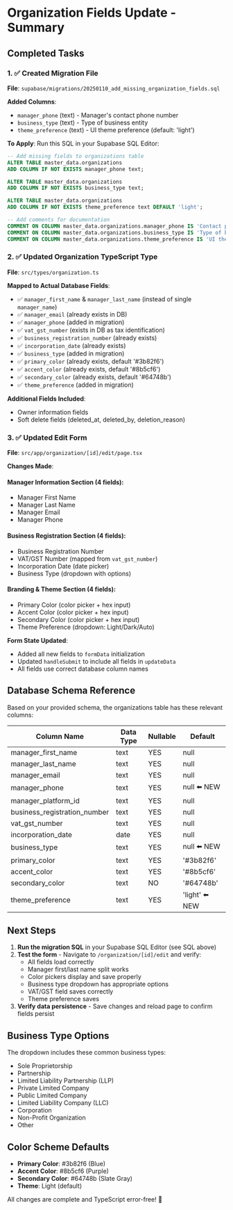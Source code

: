 # Organization Fields Update - Summary

## Completed Tasks

### 1. ✅ Created Migration File

**File**: `supabase/migrations/20250110_add_missing_organization_fields.sql`

**Added Columns**:

- `manager_phone` (text) - Manager's contact phone number
- `business_type` (text) - Type of business entity
- `theme_preference` (text) - UI theme preference (default: 'light')

**To Apply**: Run this SQL in your Supabase SQL Editor:

```sql
-- Add missing fields to organizations table
ALTER TABLE master_data.organizations
ADD COLUMN IF NOT EXISTS manager_phone text;

ALTER TABLE master_data.organizations
ADD COLUMN IF NOT EXISTS business_type text;

ALTER TABLE master_data.organizations
ADD COLUMN IF NOT EXISTS theme_preference text DEFAULT 'light';

-- Add comments for documentation
COMMENT ON COLUMN master_data.organizations.manager_phone IS 'Contact phone number for the organization manager';
COMMENT ON COLUMN master_data.organizations.business_type IS 'Type of business entity (e.g., LLC, Corporation, Partnership, LLP, etc.)';
COMMENT ON COLUMN master_data.organizations.theme_preference IS 'UI theme preference: light, dark, or auto';
```

### 2. ✅ Updated Organization TypeScript Type

**File**: `src/types/organization.ts`

**Mapped to Actual Database Fields**:

- ✅ `manager_first_name` & `manager_last_name` (instead of single `manager_name`)
- ✅ `manager_email` (already exists in DB)
- ✅ `manager_phone` (added in migration)
- ✅ `vat_gst_number` (exists in DB as tax identification)
- ✅ `business_registration_number` (already exists)
- ✅ `incorporation_date` (already exists)
- ✅ `business_type` (added in migration)
- ✅ `primary_color` (already exists, default '#3b82f6')
- ✅ `accent_color` (already exists, default '#8b5cf6')
- ✅ `secondary_color` (already exists, default '#64748b')
- ✅ `theme_preference` (added in migration)

**Additional Fields Included**:

- Owner information fields
- Soft delete fields (deleted_at, deleted_by, deletion_reason)

### 3. ✅ Updated Edit Form

**File**: `src/app/organization/[id]/edit/page.tsx`

**Changes Made**:

#### Manager Information Section (4 fields):

- Manager First Name
- Manager Last Name
- Manager Email
- Manager Phone

#### Business Registration Section (4 fields):

- Business Registration Number
- VAT/GST Number (mapped from `vat_gst_number`)
- Incorporation Date (date picker)
- Business Type (dropdown with options)

#### Branding & Theme Section (4 fields):

- Primary Color (color picker + hex input)
- Accent Color (color picker + hex input)
- Secondary Color (color picker + hex input)
- Theme Preference (dropdown: Light/Dark/Auto)

**Form State Updated**:

- Added all new fields to `formData` initialization
- Updated `handleSubmit` to include all fields in `updateData`
- All fields use correct database column names

## Database Schema Reference

Based on your provided schema, the organizations table has these relevant columns:

| Column Name                  | Data Type | Nullable | Default        |
| ---------------------------- | --------- | -------- | -------------- |
| manager_first_name           | text      | YES      | null           |
| manager_last_name            | text      | YES      | null           |
| manager_email                | text      | YES      | null           |
| manager_phone                | text      | YES      | null ⬅️ NEW    |
| manager_platform_id          | text      | YES      | null           |
| business_registration_number | text      | YES      | null           |
| vat_gst_number               | text      | YES      | null           |
| incorporation_date           | date      | YES      | null           |
| business_type                | text      | YES      | null ⬅️ NEW    |
| primary_color                | text      | YES      | '#3b82f6'      |
| accent_color                 | text      | YES      | '#8b5cf6'      |
| secondary_color              | text      | NO       | '#64748b'      |
| theme_preference             | text      | YES      | 'light' ⬅️ NEW |

## Next Steps

1. **Run the migration SQL** in your Supabase SQL Editor (see SQL above)
2. **Test the form** - Navigate to `/organization/[id]/edit` and verify:
   - All fields load correctly
   - Manager first/last name split works
   - Color pickers display and save properly
   - Business type dropdown has appropriate options
   - VAT/GST field saves correctly
   - Theme preference saves
3. **Verify data persistence** - Save changes and reload page to confirm fields persist

## Business Type Options

The dropdown includes these common business types:

- Sole Proprietorship
- Partnership
- Limited Liability Partnership (LLP)
- Private Limited Company
- Public Limited Company
- Limited Liability Company (LLC)
- Corporation
- Non-Profit Organization
- Other

## Color Scheme Defaults

- **Primary Color**: #3b82f6 (Blue)
- **Accent Color**: #8b5cf6 (Purple)
- **Secondary Color**: #64748b (Slate Gray)
- **Theme**: Light (default)

All changes are complete and TypeScript error-free! 🎉
